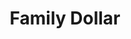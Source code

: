 ---
title: "Family Dollar"
url: /rocky-mount/family-dollar-east-raleigh-boulevard/
shop: variety store
---